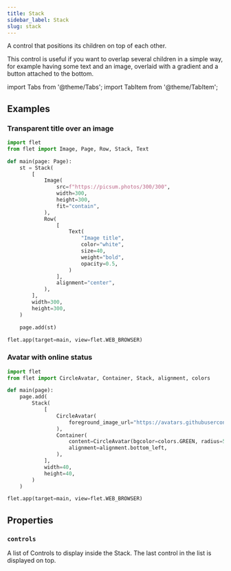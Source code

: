 ```yaml
---
title: Stack
sidebar_label: Stack
slug: stack
---
```


A control that positions its children on top of each other.

This control is useful if you want to overlap several children in a simple way, for example having some text and an image, overlaid with a gradient and a button attached to the bottom.

import Tabs from '@theme/Tabs';
import TabItem from '@theme/TabItem';

## Examples

### Transparent title over an image

<Tabs groupId="language">
  <TabItem value="python" label="Python" default>

```python
import flet
from flet import Image, Page, Row, Stack, Text

def main(page: Page):
    st = Stack(
        [
            Image(
                src=f"https://picsum.photos/300/300",
                width=300,
                height=300,
                fit="contain",
            ),
            Row(
                [
                    Text(
                        "Image title",
                        color="white",
                        size=40,
                        weight="bold",
                        opacity=0.5,
                    )
                ],
                alignment="center",
            ),
        ],
        width=300,
        height=300,
    )

    page.add(st)

flet.app(target=main, view=flet.WEB_BROWSER)
```

  </TabItem>
</Tabs>

### Avatar with online status

<Tabs groupId="language">
  <TabItem value="python" label="Python" default>

```python
import flet
from flet import CircleAvatar, Container, Stack, alignment, colors

def main(page):
    page.add(
        Stack(
            [
                CircleAvatar(
                    foreground_image_url="https://avatars.githubusercontent.com/u/5041459?s=88&v=4"
                ),
                Container(
                    content=CircleAvatar(bgcolor=colors.GREEN, radius=5),
                    alignment=alignment.bottom_left,
                ),
            ],
            width=40,
            height=40,
        )
    )

flet.app(target=main, view=flet.WEB_BROWSER)
```

  </TabItem>
</Tabs>

## Properties

### `controls`

A list of Controls to display inside the Stack. The last control in the list is displayed on top.